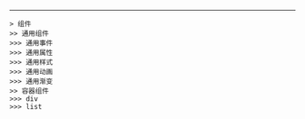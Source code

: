 
-----

    > 组件
    >> 通用组件
    >>> 通用事件
    >>> 通用属性
    >>> 通用样式
    >>> 通用动画
    >>> 通用渐变
    >> 容器组件
    >>> div
    >>> list


